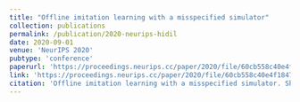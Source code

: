 ```yaml
---
title: "Offline imitation learning with a misspecified simulator"
collection: publications
permalink: /publication/2020-neurips-hidil
date: 2020-09-01
venue: 'NeurIPS 2020'
pubtype: 'conference'
paperurl: 'https://proceedings.neurips.cc/paper/2020/file/60cb558c40e4f18479664069d9642d5a-Paper.pdf'
link: 'https://proceedings.neurips.cc/paper/2020/file/60cb558c40e4f18479664069d9642d5a-Paper.pdf'
citation: 'Offline imitation learning with a misspecified simulator. Shengyi Jiang, Jing-Cheng Pang and Yang Yu, In: NeurIPS'20.'
---
```



